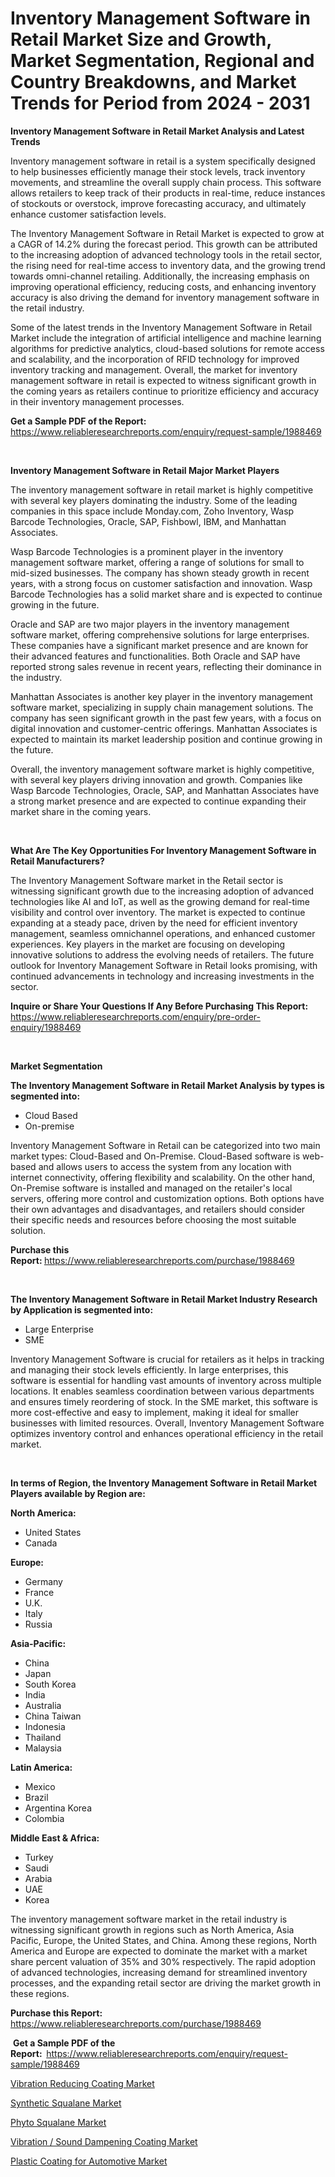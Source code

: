 <p><h1>Inventory Management Software in Retail Market Size and Growth, Market Segmentation, Regional and Country Breakdowns, and Market Trends for Period from 2024 -  2031</h1></p><p><strong>Inventory Management Software in Retail Market Analysis and Latest Trends</strong></p>
<p><p>Inventory management software in retail is a system specifically designed to help businesses efficiently manage their stock levels, track inventory movements, and streamline the overall supply chain process. This software allows retailers to keep track of their products in real-time, reduce instances of stockouts or overstock, improve forecasting accuracy, and ultimately enhance customer satisfaction levels.</p><p>The Inventory Management Software in Retail Market is expected to grow at a CAGR of 14.2% during the forecast period. This growth can be attributed to the increasing adoption of advanced technology tools in the retail sector, the rising need for real-time access to inventory data, and the growing trend towards omni-channel retailing. Additionally, the increasing emphasis on improving operational efficiency, reducing costs, and enhancing inventory accuracy is also driving the demand for inventory management software in the retail industry.</p><p>Some of the latest trends in the Inventory Management Software in Retail Market include the integration of artificial intelligence and machine learning algorithms for predictive analytics, cloud-based solutions for remote access and scalability, and the incorporation of RFID technology for improved inventory tracking and management. Overall, the market for inventory management software in retail is expected to witness significant growth in the coming years as retailers continue to prioritize efficiency and accuracy in their inventory management processes.</p></p>
<p><strong>Get a Sample PDF of the Report:&nbsp;</strong> <a href="https://www.reliableresearchreports.com/enquiry/request-sample/1988469">https://www.reliableresearchreports.com/enquiry/request-sample/1988469</a></p>
<p>&nbsp;</p>
<p><strong>Inventory Management Software in Retail Major Market Players</strong></p>
<p><p>The inventory management software in retail market is highly competitive with several key players dominating the industry. Some of the leading companies in this space include Monday.com, Zoho Inventory, Wasp Barcode Technologies, Oracle, SAP, Fishbowl, IBM, and Manhattan Associates.</p><p>Wasp Barcode Technologies is a prominent player in the inventory management software market, offering a range of solutions for small to mid-sized businesses. The company has shown steady growth in recent years, with a strong focus on customer satisfaction and innovation. Wasp Barcode Technologies has a solid market share and is expected to continue growing in the future.</p><p>Oracle and SAP are two major players in the inventory management software market, offering comprehensive solutions for large enterprises. These companies have a significant market presence and are known for their advanced features and functionalities. Both Oracle and SAP have reported strong sales revenue in recent years, reflecting their dominance in the industry.</p><p>Manhattan Associates is another key player in the inventory management software market, specializing in supply chain management solutions. The company has seen significant growth in the past few years, with a focus on digital innovation and customer-centric offerings. Manhattan Associates is expected to maintain its market leadership position and continue growing in the future.</p><p>Overall, the inventory management software market is highly competitive, with several key players driving innovation and growth. Companies like Wasp Barcode Technologies, Oracle, SAP, and Manhattan Associates have a strong market presence and are expected to continue expanding their market share in the coming years.</p></p>
<p>&nbsp;</p>
<p><strong>What Are The Key Opportunities For Inventory Management Software in Retail Manufacturers?</strong></p>
<p><p>The Inventory Management Software market in the Retail sector is witnessing significant growth due to the increasing adoption of advanced technologies like AI and IoT, as well as the growing demand for real-time visibility and control over inventory. The market is expected to continue expanding at a steady pace, driven by the need for efficient inventory management, seamless omnichannel operations, and enhanced customer experiences. Key players in the market are focusing on developing innovative solutions to address the evolving needs of retailers. The future outlook for Inventory Management Software in Retail looks promising, with continued advancements in technology and increasing investments in the sector.</p></p>
<p><strong>Inquire or Share Your Questions If Any Before Purchasing This Report:</strong> <a href="https://www.reliableresearchreports.com/enquiry/pre-order-enquiry/1988469">https://www.reliableresearchreports.com/enquiry/pre-order-enquiry/1988469</a></p>
<p>&nbsp;</p>
<p><strong>Market Segmentation</strong></p>
<p><strong>The Inventory Management Software in Retail Market Analysis by types is segmented into:</strong></p>
<p><ul><li>Cloud Based</li><li>On-premise</li></ul></p>
<p><p>Inventory Management Software in Retail can be categorized into two main market types: Cloud-Based and On-Premise. Cloud-Based software is web-based and allows users to access the system from any location with internet connectivity, offering flexibility and scalability. On the other hand, On-Premise software is installed and managed on the retailer's local servers, offering more control and customization options. Both options have their own advantages and disadvantages, and retailers should consider their specific needs and resources before choosing the most suitable solution.</p></p>
<p><strong>Purchase this Report:&nbsp;</strong><a href="https://www.reliableresearchreports.com/purchase/1988469">https://www.reliableresearchreports.com/purchase/1988469</a></p>
<p>&nbsp;</p>
<p><strong>The Inventory Management Software in Retail Market Industry Research by Application is segmented into:</strong></p>
<p><ul><li>Large Enterprise</li><li>SME</li></ul></p>
<p><p>Inventory Management Software is crucial for retailers as it helps in tracking and managing their stock levels efficiently. In large enterprises, this software is essential for handling vast amounts of inventory across multiple locations. It enables seamless coordination between various departments and ensures timely reordering of stock. In the SME market, this software is more cost-effective and easy to implement, making it ideal for smaller businesses with limited resources. Overall, Inventory Management Software optimizes inventory control and enhances operational efficiency in the retail market.</p></p>
<p>&nbsp;</p>
<p><strong>In terms of Region, the Inventory Management Software in Retail Market Players available by Region are:</strong></p>
<p>
    <p> <strong> North America: </strong>
        <ul>
            <li>United States</li>
            <li>Canada</li>
        </ul>
        </p> 
    <p> <strong> Europe: </strong>
        <ul>
            <li>Germany</li>
            <li>France</li>
            <li>U.K.</li>
            <li>Italy</li>
            <li>Russia</li>
        </ul>
        </p> 
    <p> <strong> Asia-Pacific: </strong>
        <ul>
            <li>China</li>
            <li>Japan</li>
            <li>South Korea</li>
            <li>India</li>
            <li>Australia</li>
            <li>China Taiwan</li>
            <li>Indonesia</li>
            <li>Thailand</li>
            <li>Malaysia</li>
        </ul>
        </p> 
    <p> <strong> Latin America: </strong>
        <ul>
            <li>Mexico</li>
            <li>Brazil</li>
            <li>Argentina Korea</li>
            <li>Colombia</li>
        </ul>
        </p> 
    <p> <strong> Middle East & Africa: </strong>
        <ul>
            <li>Turkey</li>
            <li>Saudi</li>
            <li>Arabia</li>
            <li>UAE</li>
            <li>Korea</li>
        </ul>
    </p>
    </p>
<p><p>The inventory management software market in the retail industry is witnessing significant growth in regions such as North America, Asia Pacific, Europe, the United States, and China. Among these regions, North America and Europe are expected to dominate the market with a market share percent valuation of 35% and 30% respectively. The rapid adoption of advanced technologies, increasing demand for streamlined inventory processes, and the expanding retail sector are driving the market growth in these regions.</p></p>
<p><strong>Purchase this Report: </strong><a href="https://www.reliableresearchreports.com/purchase/1988469">https://www.reliableresearchreports.com/purchase/1988469</a></p>
<p>&nbsp;<strong>Get a Sample PDF of the Report:&nbsp;&nbsp;</strong><a href="https://www.reliableresearchreports.com/enquiry/request-sample/1988469">https://www.reliableresearchreports.com/enquiry/request-sample/1988469</a></p>
<p><strong></strong></p>
<p><p><a href="https://funky-papaya-cf4.notion.site/Vibration-Reducing-Coating-Market-Size-Global-Industry-Overview-Market-Segmentation-and-Forecast--03b32b2180e746e88f93e62444ca363a">Vibration Reducing Coating Market</a></p><p><a href="https://view.publitas.com/reportprime-1/synthetic-squalane-market-growth-market-trends-covid-19-impact-and-forecasts-for-period-from-2024-2031/">Synthetic Squalane Market</a></p><p><a href="https://view.publitas.com/reportprime-1/phyto-squalane-market-research-report-forecasted-for-period-from-2024-2031-by-market-type-market-application-and-region/">Phyto Squalane Market</a></p><p><a href="https://sore-arch-6db.notion.site/Vibration-Sound-Dampening-Coating-Market-Size-Growth-and-Forecast-from-2024-2031-e376f1d50e3c4fe687e5dfbc02f0f4c6">Vibration / Sound Dampening Coating Market</a></p><p><a href="https://confirmed-shield-e13.notion.site/Plastic-Coating-for-Automotive-Market-Size-Growing-and-Forecasted-for-period-from-2024-2031-and-pr-a3cd346180914f498a9d92c508d50d44">Plastic Coating for Automotive Market</a></p></p>